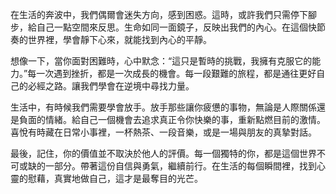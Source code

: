 在生活的奔波中，我們偶爾會迷失方向，感到困惑。這時，或許我們只需停下腳步，給自己一點空間來反思。生命如同一面鏡子，反映出我們的內心。在這個快節奏的世界裡，學會靜下心來，就能找到內心的平靜。

想像一下，當你面對困難時，心中默念：“這只是暫時的挑戰，我擁有克服它的能力。”每一次遇到挫折，都是一次成長的機會。每一段艱難的旅程，都是通往更好自己的必經之路。讓我們學會在逆境中尋找力量。

生活中，有時候我們需要學會放手。放手那些讓你疲憊的事物，無論是人際關係還是負面的情緒。給自己一個機會去追求真正令你快樂的事，重新點燃目前的激情。喜悅有時藏在日常小事裡，一杯熱茶、一段音樂，或是一場與朋友的真摯對話。

最後，記住，你的價值並不取決於他人的評價。每一個獨特的你，都是這個世界不可或缺的一部分。帶著這份自信與勇氣，繼續前行。在生活的每個瞬間裡，找到心靈的慰藉，真實地做自己，這才是最奪目的光芒。